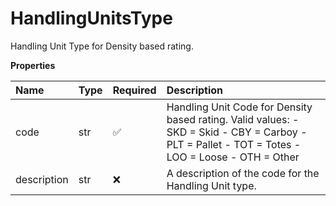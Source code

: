 # HandlingUnitsType

Handling Unit Type for Density based rating.

**Properties**

| Name        | Type | Required | Description                                                                                                                                     |
| :---------- | :--- | :------- | :---------------------------------------------------------------------------------------------------------------------------------------------- |
| code        | str  | ✅       | Handling Unit Code for Density based rating. Valid values: - SKD = Skid - CBY = Carboy - PLT = Pallet - TOT = Totes - LOO = Loose - OTH = Other |
| description | str  | ❌       | A description of the code for the Handling Unit type.                                                                                           |

<!-- This file was generated by liblab | https://liblab.com/ -->
